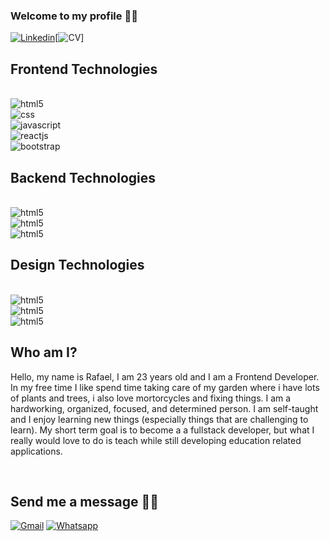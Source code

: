 ### Welcome to my profile 🤸‍♂

[![Linkedin](https://img.shields.io/badge/LinkedIn-0077B5?style=for-the-badge&logo=linkedin&logoColor=white)](https://www.linkedin.com/in/rafael-lopes-frontend-developer/)[![CV](https://img.shields.io/badge/DOWLOAD%20MY%20CV-E34F26?style=for-the-badge&color=red&url=https://drive.google.com/file/d/14v_VkQ3HAfnLcltgsVtZeOgxJAvctO6L/view?usp=share_link?alt=media&token=d6ef8f22-21a7-41e5-8ac7-d8afc5003be6)]

## Frontend Technologies

<br>

<div style="display: inline_block">

<img align="center" alt="html5"  src="https://img.shields.io/badge/HTML5-E34F26?style=for-the-badge&logo=html5&logoColor=white"/>

<br>

<img align="center" alt="css"  src="https://img.shields.io/badge/CSS3-1572B6?style=for-the-badge&logo=css3&logoColor=white"/>

<br>

<img align="center" alt="javascript"  src="https://img.shields.io/badge/JavaScript-323330?style=for-the-badge&logo=javascript&logoColor=F7DF1E"/>

<br>

<img align="center" alt="reactjs"  src="https://img.shields.io/badge/React-20232A?style=for-the-badge&logo=react&logoColor=61DAFB"/>

<br>

<img align="center" alt="bootstrap"  src="https://img.shields.io/badge/Bootstrap-563D7C?style=for-the-badge&logo=bootstrap&logoColor=white"/>

<br>

## Backend Technologies

<br>

<div style="display: inline_block">

<img align="center" alt="html5"  src="https://img.shields.io/badge/Node.js-43853D?style=for-the-badge&logo=node.js&logoColor=white"/>

<br>

<img align="center" alt="html5"  src="https://img.shields.io/badge/Netlify-00C7B7?style=for-the-badge&logo=netlify&logoColor=white"/>

<br>

<img align="center" alt="html5"  src="https://img.shields.io/badge/Firebase-E34F26?style=for-the-badge&color=orange"/>

<br>

## Design Technologies

<br>

<div style="display: inline_block">

<img align="center" alt="html5"  src="https://img.shields.io/badge/Figma-E34F26?style=for-the-badge&color=pink"/>

<br>

<img align="center" alt="html5"  src="https://img.shields.io/badge/Canva-E34F26?style=for-the-badge&color=purple"/>

<br>

<img align="center" alt="html5"  src="https://img.shields.io/badge/Photoshop-E34F26?style=for-the-badge&color=blue"/>

<br>

## Who am I?

<p>Hello, my name is Rafael, I am 23 years old and I am a Frontend Developer. 
In my free time I like spend time taking care of my garden where i have lots of plants and trees, i also love mortorcycles and fixing things. I am a hardworking, organized, focused, and determined person. I am self-taught and I enjoy learning new things (especially things that are challenging to learn).
My short term goal is to become a a fullstack developer, but what I really would love to do is teach while still developing education related applications. </p>

<br>

## Send me a message 🙋‍♂️

[![Gmail](https://img.shields.io/badge/Gmail-0078D4?style=for-the-badge&logo=gmail&logoColor=white)](mailto:rafalopessecond@gmail.com) [![Whatsapp](https://img.shields.io/badge/WhatsApp-25D366?style=for-the-badge&logo=whatsapp&logoColor=white)](https://api.whatsapp.com/send?phone=+351914745806)
